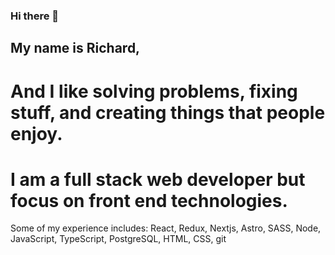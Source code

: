 ### Hi there 👋
## My name is Richard,
# And I like solving problems, fixing stuff, and creating things that people enjoy.

# I am a full stack web developer but focus on front end technologies. 
Some of my experience includes: React, Redux, Nextjs, Astro, SASS, Node, JavaScript, TypeScript, PostgreSQL, HTML, CSS, git


<!--
**RichardMillerWimmer/RichardMillerWimmer** is a ✨ _special_ ✨ repository because its `README.md` (this file) appears on your GitHub profile.

Here are some ideas to get you started:

- 🔭 I’m currently working on ...
- 🌱 I’m currently learning ...
- 👯 I’m looking to collaborate on ...
- 🤔 I’m looking for help with ...
- 💬 Ask me about ...
- 📫 How to reach me: ...
- 😄 Pronouns: ...
- ⚡ Fun fact: ...
-->
